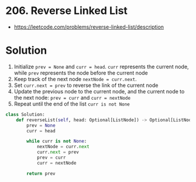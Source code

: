 # 206. Reverse Linked List

- https://leetcode.com/problems/reverse-linked-list/description

# Solution

1. Initialize `prev = None` and `curr = head`. `curr` represents the current node, while `prev` represents the node before the current node
2. Keep track of the next node `nextNode = curr.next`. 
3. Set `curr.next = prev` to reverse the link of the current node
4. Update the previous node to the current node, and the current node to the next node: `prev = curr` and `curr = nextNode`
5. Repeat until the end of the list `curr is not None`


```py
class Solution:
    def reverseList(self, head: Optional[ListNode]) -> Optional[ListNode]:
        prev = None
        curr = head

        while curr is not None:
            nextNode = curr.next
            curr.next = prev
            prev = curr
            curr = nextNode

        return prev
```
